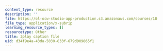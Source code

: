```yaml
---
content_type: resource
description: ''
file: https://ol-ocw-studio-app-production.s3.amazonaws.com/courses/18-065-matrix-methods-in-data-analysis-signal-processing-and-machine-learning-spring-2018/d34f9e4a43da5030833f679d909865f1_z0ykhV15wLw.vtt
file_type: application/x-subrip
learning_resource_types: []
resourcetype: Other
title: 3play caption file
uid: d34f9e4a-43da-5030-833f-679d909865f1
---
```

